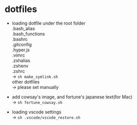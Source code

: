 # dotfiles

- loading dotfile under the root folder    
.bash_alias  
.bash_functions  
.bashrc  
.gitconfig  
.hyper.js  
.vimrc  
.zshalias  
.zshenv  
.zshrc  
→ `sh make_symlink.sh`  
other dotfiles  
→ please set manually  

- add cowsay's image, and fortune's japanese text(for Mac)  
→ `sh fortune_cowsay.sh`  

- loading vscode settings  
→ `sh .vscode/vscode_restore.sh`  
